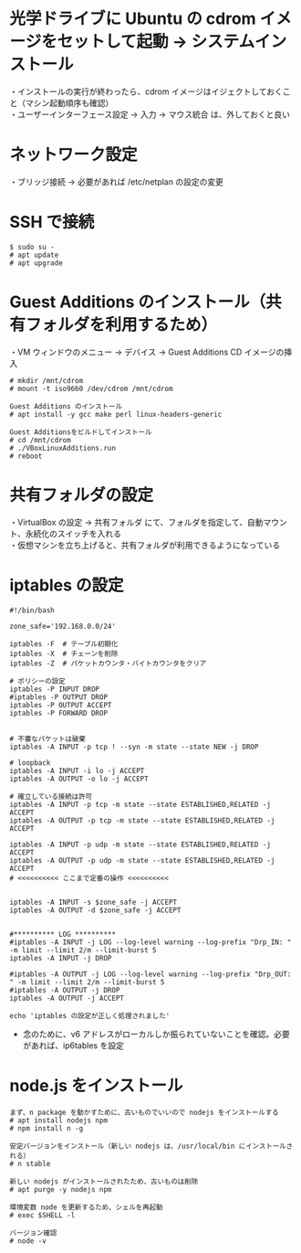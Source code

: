# 光学ドライブに Ubuntu の cdrom イメージをセットして起動 -> システムインストール
・インストールの実行が終わったら、cdrom イメージはイジェクトしておくこと（マシン起動順序も確認）  
・ユーザーインターフェース設定 -> 入力 -> マウス統合 は、外しておくと良い

# ネットワーク設定
・ブリッジ接続 -> 必要があれば /etc/netplan の設定の変更

# SSH で接続
```
$ sudo su -
# apt update
# apt upgrade
```

# Guest Additions のインストール（共有フォルダを利用するため）
・VM ウィンドウのメニュー -> デバイス -> Guest Additions CD イメージの挿入
```
# mkdir /mnt/cdrom
# mount -t iso9660 /dev/cdrom /mnt/cdrom

Guest Additions のインストール
# apt install -y gcc make perl linux-headers-generic

Guest Additionsをビルドしてインストール
# cd /mnt/cdrom
# ./VBoxLinuxAdditions.run
# reboot
```

# 共有フォルダの設定
・VirtualBox の設定 -> 共有フォルダ にて、フォルダを指定して、自動マウント、永続化のスイッチを入れる  
・仮想マシンを立ち上げると、共有フォルダが利用できるようになっている

# iptables の設定

```
#!/bin/bash

zone_safe='192.168.0.0/24'

iptables -F  # テーブル初期化
iptables -X  # チェーンを削除
iptables -Z  # パケットカウンタ・バイトカウンタをクリア

# ポリシーの設定
iptables -P INPUT DROP
#iptables -P OUTPUT DROP
iptables -P OUTPUT ACCEPT
iptables -P FORWARD DROP


# 不審なパケットは破棄
iptables -A INPUT -p tcp ! --syn -m state --state NEW -j DROP

# loopback
iptables -A INPUT -i lo -j ACCEPT
iptables -A OUTPUT -o lo -j ACCEPT

# 確立している接続は許可
iptables -A INPUT -p tcp -m state --state ESTABLISHED,RELATED -j ACCEPT
iptables -A OUTPUT -p tcp -m state --state ESTABLISHED,RELATED -j ACCEPT

iptables -A INPUT -p udp -m state --state ESTABLISHED,RELATED -j ACCEPT
iptables -A OUTPUT -p udp -m state --state ESTABLISHED,RELATED -j ACCEPT
# <<<<<<<<<< ここまで定番の操作 <<<<<<<<<<


iptables -A INPUT -s $zone_safe -j ACCEPT
iptables -A OUTPUT -d $zone_safe -j ACCEPT


#********** LOG **********
#iptables -A INPUT -j LOG --log-level warning --log-prefix "Drp_IN: " -m limit --limit 2/m --limit-burst 5
iptables -A INPUT -j DROP

#iptables -A OUTPUT -j LOG --log-level warning --log-prefix "Drp_OUT: " -m limit --limit 2/m --limit-burst 5
#iptables -A OUTPUT -j DROP
iptables -A OUTPUT -j ACCEPT

echo 'iptables の設定が正しく処理されました'
```

* 念のために、v6 アドレスがローカルしか振られていないことを確認。必要があれば、ip6tables を設定

# node.js をインストール
```
まず、n package を動かすために、古いものでいいので nodejs をインストールする
# apt install nodejs npm
# npm install n -g

安定バージョンをインストール（新しい nodejs は、/usr/local/bin にインストールされる）
# n stable

新しい nodejs がインストールされたため、古いものは削除
# apt purge -y nodejs npm

環境変数 node を更新するため、シェルを再起動
# exec $SHELL -l

バージョン確認
# node -v
```

